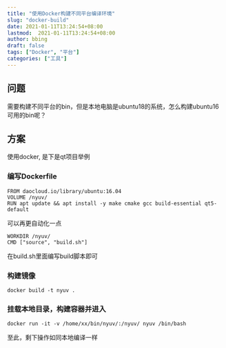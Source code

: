 ```yaml
---
title: "使用Docker构建不同平台编译环境"
slug: "docker-build"
date: 2021-01-11T13:24:54+08:00
lastmod:  2021-01-11T13:24:54+08:00
author: bbing
draft: false
tags: ["Docker", "平台"]
categories: ["工具"]
---
```


## 问题
需要构建不同平台的bin，但是本地电脑是ubuntu18的系统，怎么构建ubuntu16可用的bin呢？

<!--more-->

## 方案
使用docker, 是下是qt项目举例

### 编写Dockerfile

``` shell
FROM daocloud.io/library/ubuntu:16.04
VOLUME /nyuv/
RUN apt update && apt install -y make cmake gcc build-essential qt5-default
```

可以再更自动化一点

```shell
WORKDIR /nyuv/
CMD ["source", "build.sh"]
```

在build.sh里面编写build脚本即可

### 构建镜像
```shell
docker build -t nyuv .
```

### 挂载本地目录，构建容器并进入
```shell
docker run -it -v /home/xx/bin/nyuv/:/nyuv/ nyuv /bin/bash
```

至此，剩下操作如同本地编译一样
